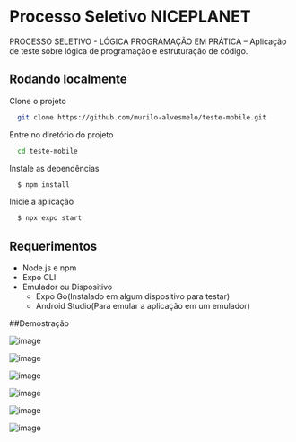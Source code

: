 
# Processo Seletivo NICEPLANET

PROCESSO SELETIVO - LÓGICA PROGRAMAÇÃO EM PRÁTICA – Aplicação de teste
sobre lógica de programação e estruturação de código.

## Rodando localmente

Clone o projeto

```bash
  git clone https://github.com/murilo-alvesmelo/teste-mobile.git
```

Entre no diretório do projeto

```bash
  cd teste-mobile
```

Instale as dependências

```bash
  $ npm install
```

Inicie a aplicação

```bash
  $ npx expo start
```

## Requerimentos

- Node.js e npm
- Expo CLI
- Emulador ou Dispositivo
    - Expo Go(Instalado em algum dispositivo para testar)
    - Android Studio(Para emular a aplicação em um emulador)

##Demostração

![image](https://github.com/murilo-alvesmelo/teste-mobile/assets/83835393/ebd9536a-7f05-49eb-8f10-c725416e3f3d)

![image](https://github.com/murilo-alvesmelo/teste-mobile/assets/83835393/3d781538-0b8d-4aa6-a093-e99e5bdd117d)

![image](https://github.com/murilo-alvesmelo/teste-mobile/assets/83835393/b373bea2-d63a-4e70-83ee-f627c9bcad63)

![image](https://github.com/murilo-alvesmelo/teste-mobile/assets/83835393/5553ff26-ace9-4d53-a480-682712dcafc6)

![image](https://github.com/murilo-alvesmelo/teste-mobile/assets/83835393/f8f312f6-1e22-4d80-8678-882f87cc397c)

![image](https://github.com/murilo-alvesmelo/teste-mobile/assets/83835393/159142f6-5c7a-43c1-af85-68871dd58ecf)





